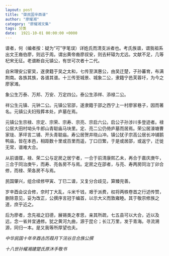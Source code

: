 ```yaml
---
layout: post
title: "棨民国辛酉谱"
author: "廖耀湘"
category: "廖耀湘文集"
tags: 分类
date:  1921-10-01 00:00:00 +0000
---
```



谱者，何（编者按：疑为“可”字笔误）详姓氏而清支派者也。考氏族谱，谓我祖系出文王裔伯廖，则远于周。谓出黄帝裔廖叔安，则去轩辕为尤远。文献不足，几等杞宋无征。老谱断自元镇公，有世可次者十二代。

自宋理安公宦吴，遂隶籍于吴之太和，七传至淇惠公，由吴迁楚，子孙蕃育，布满荆南。各族其族，各谱其谱。十三传至城景、城象二公，隶籍宁邑芙蓉圩，为今之廖家滩。

象公生万泰、万邦、万安、万定四公。泰公生添祥、添禄二公。

祥公生元镇、元钟二公。元镇公官邵，遂隶籍于邵之西宁上一村廖家巷子，因而著名。元镇公夫妇殁葬本处，庐墓在焉。

元镇公生宗禄、宗定、宗荣、宗寿、宗亮、宗启六公。启公子孙涉川多登迹者。禄公居大田村坳头牛郎山青聪庙马块里。定、亮二公仍倚庐墓而居焉。荣公居濠塘曹家垅、茅坪言二铺、开头青聪庙。寿公居贺井晓山冲。镇公犹子宗高公居长冲铺鹅鸭庙，皆在本邑，相距数十里或百里而遥，丁口日繁，于是或居邵，或返宁，迁徙无常，谱难大合。

从前谱牒，禄、荣二公与定房之居宁者，一合于前清康熙乙未，再合于嘉庆庚午，三合于同治庚午，而寿、亮各房不与焉。定房之在邵者，与亮、寿两房同治丁卯合修，而禄、荣各房不与焉。

民国肇兴，组合续修甲寅、丁巳二谱，又复分合歧见，算臻完善。

岁辛酉会议合修，奈时丁大乱，斗米千钱，艰于派费，权将两帙卷首之行述传赞，删除意见，妥为改正，公撰序言冠于编首，以示大义而敦雍睦。其于敬宗修族之道，庶乎近之。

后为廖者，念先祖之旧德，展锡类之孝思，亲其所疏，七五县可以大合，近以及远，念一省并宜通修。犹之黄河九曲，源于昆仑；长江万里，发于青海。寻流溯源，同归一本。是又我等所厚望也夫。

*中华民国十年辛酉古历葭月下浣谷旦合族公撰*

*十八世孙耀湘建楚氏原沐手敬书*


>*<!-- 录入校对：佚名 -->*
